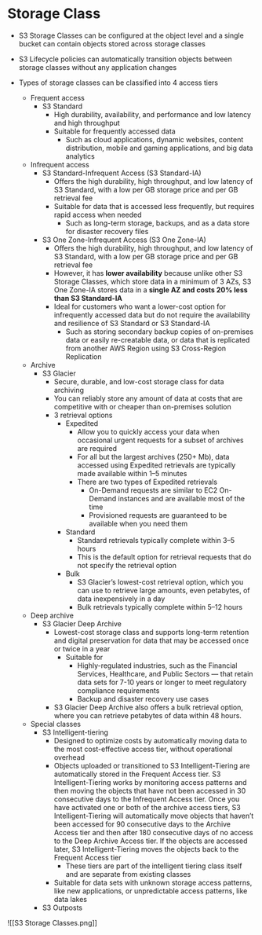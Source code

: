 # Storage Class

- S3 Storage Classes can be configured at the object level and a single bucket can contain objects stored across storage classes

- S3 Lifecycle policies can automatically transition objects between storage classes without any application changes

- Types of storage classes can be classified into 4 access tiers
	- Frequent access 
		- S3 Standard
			- High durability, availability, and performance and low latency and high throughput
			- Suitable for frequently accessed data
				-  Such as cloud applications, dynamic websites, content distribution, mobile and gaming applications, and big data analytics
	-  Infrequent access
		-  S3 Standard-Infrequent Access (S3 Standard-IA)
			-  Offers the high durability, high throughput, and low latency of S3 Standard, with a low per GB storage price and per GB retrieval fee
			-  Suitable for data that is accessed less frequently, but requires rapid access when needed
				-  Such as long-term storage, backups, and as a data store for disaster recovery files
		-  S3 One Zone-Infrequent Access (S3 One Zone-IA)
			-  Offers the high durability, high throughput, and low latency of S3 Standard, with a low per GB storage price and per GB retrieval fee
			-  However, it has **lower availability** because unlike other S3 Storage Classes, which store data in a minimum of 3 AZs, S3 One Zone-IA stores data in a **single AZ and costs 20% less than S3 Standard-IA**
			-  Ideal for customers who want a lower-cost option for infrequently accessed data but do not require the availability and resilience of S3 Standard or S3 Standard-IA
				-  Such as storing secondary backup copies of on-premises data or easily re-creatable data, or data that is replicated from another AWS Region using S3 Cross-Region Replication
	-  Archive
		-  S3 Glacier
			-  Secure, durable, and low-cost storage class for data archiving
			-  You can reliably store any amount of data at costs that are competitive with or cheaper than on-premises solution
			-  3 retrieval options
				-  Expedited
					-  Allow you to quickly access your data when occasional urgent requests for a subset of archives are required
					-  For all but the largest archives (250+ Mb), data accessed using Expedited retrievals are typically made available within 1–5 minutes
					-  There are two types of Expedited retrievals
						-  On-Demand requests are similar to EC2 On-Demand instances and are available most of the time
						-  Provisioned requests are guaranteed to be available when you need them
				-  Standard
					-  Standard retrievals typically complete within 3–5 hours
					-  This is the default option for retrieval requests that do not specify the retrieval option
				-  Bulk
					-  S3 Glacier’s lowest-cost retrieval option, which you can use to retrieve large amounts, even petabytes, of data inexpensively in a day
					-  Bulk retrievals typically complete within 5–12 hours
	-  Deep archive
		-  S3 Glacier Deep Archive
			-  Lowest-cost storage class and supports long-term retention and digital preservation for data that may be accessed once or twice in a year
				-  Suitable for
					-  Highly-regulated industries, such as the Financial Services, Healthcare, and Public Sectors — that retain data sets for 7-10 years or longer to meet regulatory compliance requirements
					-  Backup and disaster recovery use cases
			- S3 Glacier Deep Archive also offers a bulk retrieval option, where you can retrieve petabytes of data within 48 hours.
	-  Special classes
		-  S3 Intelligent-tiering
			-  Designed to optimize costs by automatically moving data to the most cost-effective access tier, without operational overhead
			-  Objects uploaded or transitioned to S3 Intelligent-Tiering are automatically stored in the Frequent Access tier. S3 Intelligent-Tiering works by monitoring access patterns and then moving the objects that have not been accessed in 30 consecutive days to the Infrequent Access tier. Once you have activated one or both of the archive access tiers, S3 Intelligent-Tiering will automatically move objects that haven’t been accessed for 90 consecutive days to the Archive Access tier and then after 180 consecutive days of no access to the Deep Archive Access tier. If the objects are accessed later, S3 Intelligent-Tiering moves the objects back to the Frequent Access tier
				-  These tiers are part of the intelligent tiering class itself and are separate from existing classes
			-  Suitable for data sets with unknown storage access patterns, like new applications, or unpredictable access patterns, like data lakes
		-  S3 Outposts

![[S3 Storage Classes.png]]
